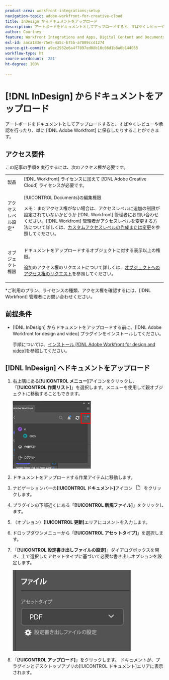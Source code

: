 ```yaml
---
product-area: workfront-integrations;setup
navigation-topic: adobe-workfront-for-creative-cloud
title: InDesign からドキュメントをアップロード
description: アートボードをドキュメントとしてアップロードすると、すばやくレビューや承認を行ったり、単に Adobe Workfront に保存したりすることができます。
author: Courtney
feature: Workfront Integrations and Apps, Digital Content and Documents
exl-id: aaca183e-75e5-4a5c-b75b-a7809ccd1274
source-git-commit: a9ec2952e6a4f7097ed08b10c06d1b8a0b144055
workflow-type: ht
source-wordcount: '281'
ht-degree: 100%

---
```


# [!DNL InDesign] からドキュメントをアップロード

アートボードをドキュメントとしてアップロードすると、すばやくレビューや承認を行ったり、単に [!DNL Adobe Workfront] に保存したりすることができます。

## アクセス要件

この記事の手順を実行するには、次のアクセス権が必要です。

<table style="table-layout:auto"> 
 <col> 
 <col> 
 <tbody> 
  <!-- <tr> 
   <td role="rowheader">[!DNL Adobe Workfront] plan*</td> 
   <td> <p>[!UICONTROL Pro] or higher</p> </td> 
  </tr> 
  <tr data-mc-conditions=""> 
   <td role="rowheader">[!DNL Adobe Workfront] license*</td> 
   <td> <p>[!UICONTROL Work] or [!UICONTROL Plan]</p> </td> 
  </tr> 
  <tr> -->
   <td role="rowheader">製品</td> 
   <td>[!DNL Workfront] ライセンスに加えて [!DNL Adobe Creative Cloud] ライセンスが必要です。</td> 
  </tr> 
  <tr> 
   <td role="rowheader">アクセスレベル設定*</td> 
   <td> <p>[!UICONTROL Documents]の編集権限</p> <p>メモ：まだアクセス権がない場合は、アクセスレベルに追加の制限が設定されていないかどうか [!DNL Workfront] 管理者にお問い合わせください。[!DNL Workfront] 管理者がアクセスレベルを変更する方法について詳しくは、<a href="../../administration-and-setup/add-users/configure-and-grant-access/create-modify-access-levels.md" class="MCXref xref">カスタムアクセスレベルの作成または変更</a>を参照してください。</p> </td> 
  </tr> 
  <tr> 
   <td role="rowheader">オブジェクト権限</td> 
   <td> <p>ドキュメントをアップロードするオブジェクトに対する表示以上の権限。</p> <p>追加のアクセス権のリクエストについて詳しくは、<a href="../../workfront-basics/grant-and-request-access-to-objects/request-access.md" class="MCXref xref">オブジェクトへのアクセス権のリクエスト</a>を参照してください。</p> </td> 
  </tr> 
 </tbody> 
</table>

&#42;ご利用のプラン、ライセンスの種類、アクセス権を確認するには、[!DNL Workfront] 管理者にお問い合わせください。

## 前提条件

* [!DNL InDesign] からドキュメントをアップロードする前に、[!DNL Adobe Workfront for design and video] プラグインをインストールしてください。

  手順については、[インストール [!DNL Adobe Workfront for design and video]](/help/quicksilver/workfront-integrations-and-apps/adobe-workfront-for-creative-cloud/wf-install-cc.md)を参照してください。

## [!DNL InDesign] へドキュメントをアップロード

1. 右上隅にある&#x200B;**[!UICONTROL メニュー]**&#x200B;アイコンをクリックし、「**[!UICONTROL 作業リスト]**」を選択します。メニューを使用して親オブジェクトに移動することもできます。

   ![](assets/go-back-to-work-list-350x314.png)

1. ドキュメントをアップロードする作業アイテムに移動します。
1. ナビゲーションバーの&#x200B;**[!UICONTROL ドキュメント]**&#x200B;アイコン ![](assets/documents.png) をクリックします。

1. プラグインの下部近くにある「**[!UICONTROL 新規ファイル]**」をクリックします。
1. （オプション）**[!UICONTROL 更新]**&#x200B;エリアにコメントを入力します。
1. ドロップダウンメニューから「**[!UICONTROL アセットタイプ]**」を選択します。
1. 「**[!UICONTROL 設定書き出しファイルの設定]**」ダイアログボックスを開き、上で選択したアセットタイプに基づいて必要な書き出しオプションを設定します。

   ![](assets/file-export-settings.png)
1. 「**[!UICONTROL アップロード]**」をクリックします。
ドキュメントが、プラグインとデスクトップアプリの[!UICONTROL ドキュメント]エリアに表示されます。
